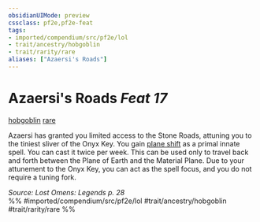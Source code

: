 ```yaml
---
obsidianUIMode: preview
cssclass: pf2e,pf2e-feat
tags:
- imported/compendium/src/pf2e/lol
- trait/ancestry/hobgoblin
- trait/rarity/rare
aliases: ["Azaersi's Roads"]
---
```

# Azaersi's Roads  *Feat 17*  
[hobgoblin](hobgoblin-locg.md)  [rare](rare.md)  


Azaersi has granted you limited access to the Stone Roads, attuning you to the tiniest sliver of the Onyx Key. You gain [plane shift](../spells/plane-shift.md) as a primal innate spell. You can cast it twice per week. This can be used only to travel back and forth between the Plane of Earth and the Material Plane. Due to your attunement to the Onyx Key, you can act as the spell focus, and you do not require a tuning fork.

*Source: Lost Omens: Legends p. 28*  
%% #imported/compendium/src/pf2e/lol #trait/ancestry/hobgoblin #trait/rarity/rare %%